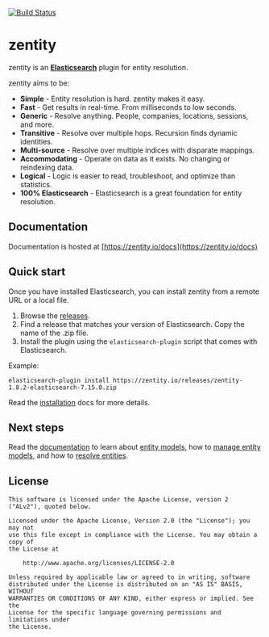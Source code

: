 [![Build Status](https://github.com/zentity-io/zentity/workflows/Commit/badge.svg?branch=master)](https://github.com/zentity-io/zentity/actions)

# zentity

zentity is an **[Elasticsearch](https://www.elastic.co/products/elasticsearch)** plugin for entity resolution.

zentity aims to be:

- **Simple** - Entity resolution is hard. zentity makes it easy.
- **Fast** - Get results in real-time. From milliseconds to low seconds.
- **Generic** - Resolve anything. People, companies, locations, sessions, and more.
- **Transitive** - Resolve over multiple hops. Recursion finds dynamic identities.
- **Multi-source** - Resolve over multiple indices with disparate mappings.
- **Accommodating** - Operate on data as it exists. No changing or reindexing data.
- **Logical** - Logic is easier to read, troubleshoot, and optimize than statistics.
- **100% Elasticsearch** - Elasticsearch is a great foundation for entity resolution.


## Documentation

Documentation is hosted at [https://zentity.io/docs](https://zentity.io/docs)


## Quick start

Once you have installed Elasticsearch, you can install zentity from a remote URL or a local file.

1. Browse the [releases](https://zentity.io/releases).
2. Find a release that matches your version of Elasticsearch. Copy the name of the .zip file.
3. Install the plugin using the `elasticsearch-plugin` script that comes with Elasticsearch.

Example:

`elasticsearch-plugin install https://zentity.io/releases/zentity-1.8.2-elasticsearch-7.15.0.zip`

Read the [installation](https://zentity.io/docs/installation) docs for more details.


## Next steps

Read the [documentation](https://zentity.io/docs/basic-usage) to learn about [entity models](https://zentity.io/docs/entity-models),
how to [manage entity models](https://zentity.io/docs/rest-apis/models-api), and how to [resolve entities](https://zentity.io/docs/rest-apis/resolution-api).


## <a name="license">License</a>

```
This software is licensed under the Apache License, version 2 ("ALv2"), quoted below.

Licensed under the Apache License, Version 2.0 (the "License"); you may not
use this file except in compliance with the License. You may obtain a copy of
the License at

    http://www.apache.org/licenses/LICENSE-2.0

Unless required by applicable law or agreed to in writing, software
distributed under the License is distributed on an "AS IS" BASIS, WITHOUT
WARRANTIES OR CONDITIONS OF ANY KIND, either express or implied. See the
License for the specific language governing permissions and limitations under
the License.
```
